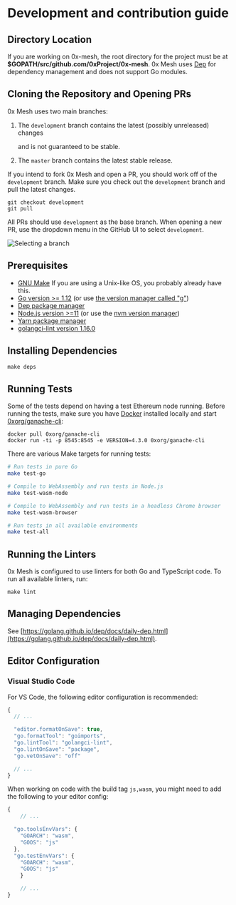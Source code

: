 # Development and contribution guide

## Directory Location

If you are working on 0x-mesh, the root directory for the project must be at **$GOPATH/src/github.com/0xProject/0x-mesh**. 0x Mesh uses [Dep](https://golang.github.io/dep/docs/installation.html) for dependency management and does not support Go modules.

## Cloning the Repository and Opening PRs

0x Mesh uses two main branches:

1. The `development` branch contains the latest \(possibly unreleased\) changes

    and is not guaranteed to be stable.

2. The `master` branch contains the latest stable release.

If you intend to fork 0x Mesh and open a PR, you should work off of the `development` branch. Make sure you check out the `development` branch and pull the latest changes.

```text
git checkout development
git pull
```

All PRs should use `development` as the base branch. When opening a new PR, use the dropdown menu in the GitHub UI to select `development`.

![Selecting a branch](https://user-images.githubusercontent.com/800857/64901012-00272480-d64a-11e9-86f7-a2450ba8d0d9.png)

## Prerequisites

* [GNU Make](https://www.gnu.org/software/make/) If you are using a Unix-like OS, you probably already have this.
* [Go version &gt;= 1.12](https://golang.org/dl/) \(or use [the version manager called "g"](https://github.com/stefanmaric/g)\)
* [Dep package manager](https://golang.github.io/dep/docs/installation.html)
* [Node.js version &gt;=11](https://nodejs.org/en/download/) \(or use the [nvm version manager](https://github.com/creationix/nvm)\)
* [Yarn package manager](https://yarnpkg.com/en/)
* [golangci-lint version 1.16.0](https://github.com/golangci/golangci-lint#install)

## Installing Dependencies

```text
make deps
```

## Running Tests

Some of the tests depend on having a test Ethereum node running. Before running the tests, make sure you have [Docker](https://docs.docker.com/install/) installed locally and start [0xorg/ganache-cli](https://hub.docker.com/r/0xorg/ganache-cli):

```text
docker pull 0xorg/ganache-cli
docker run -ti -p 8545:8545 -e VERSION=4.3.0 0xorg/ganache-cli
```

There are various Make targets for running tests:

```bash
# Run tests in pure Go
make test-go

# Compile to WebAssembly and run tests in Node.js
make test-wasm-node

# Compile to WebAssembly and run tests in a headless Chrome browser
make test-wasm-browser

# Run tests in all available environments
make test-all
```

## Running the Linters

0x Mesh is configured to use linters for both Go and TypeScript code. To run all available linters, run:

```text
make lint
```

## Managing Dependencies

See [https://golang.github.io/dep/docs/daily-dep.html](https://golang.github.io/dep/docs/daily-dep.html).

## Editor Configuration

### Visual Studio Code

For VS Code, the following editor configuration is recommended:

```javascript
{
  // ...

  "editor.formatOnSave": true,
  "go.formatTool": "goimports",
  "go.lintTool": "golangci-lint",
  "go.lintOnSave": "package",
  "go.vetOnSave": "off"

  // ...
}
```

When working on code with the build tag `js,wasm`, you might need to add the following to your editor config:

```javascript
{
    // ...

  "go.toolsEnvVars": {
    "GOARCH": "wasm",
    "GOOS": "js"
  },
  "go.testEnvVars": {
    "GOARCH": "wasm",
    "GOOS": "js"
    }

    // ...
}
```

